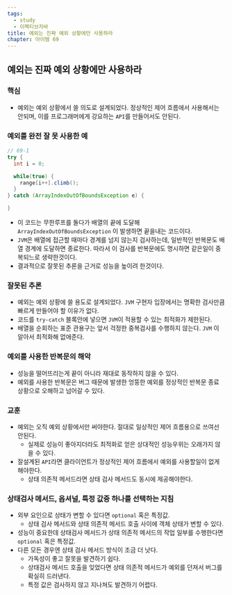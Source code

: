 ```yaml
---
tags:
  - study
  - 이펙티브자바
title: 예외는 진짜 예외 상황에만 사용하라
chapter: 아이템 69
---
```

## 예외는 진짜 예외 상황에만 사용하라

### 핵심
- 예외는 예외 상황에서 쓸 의도로 설계되었다. 정상적인 제어 흐름에서 사용해서는 안되며, 이를 프로그래머에게 강요하는 `API`를 만들어서도 안된다.
### 예외를 완전 잘 못 사용한 예
```java
// 69-1
try {
  int i = 0;

  while(true) {
    range[i++].climb();
  }
} catch (ArrayIndexOutOfBoundsException e) {

}
```
- 이 코드는 무한루프를 돌다가 배열의 끝에 도달해 `ArrayIndexOutOfBoundsException` 이 발생하면 끝을내는 코드이다.
- `JVM`은 배열에 접근할 때마다 경계를 넘지 않는지 검사하는데, 일반적인 반복문도 배열 경계에 도달하면 종료한다. 따라서 이 검사를 반복문에도 명시하면 같은일이 중복되느로 생략한것이다.
- 결과적으로 잘못된 추론을 근거로 성능을 높이려 한것이다.

### 잘못된 추론
- 예외는 예외 상황에 쓸 용도로 설계되었다. `JVM` 구현자 입장에서는 명확한 검사만큼 빠르게 만들어야 할 이유가 없다.
- 코드를 `try-catch` 블록안에 넣으면 `JVM`이 적용할 수 있는 최적화가 제한된다.
- 배열을 순회하는 표준 관용구는 앞서 걱정한 중복검사를 수행하지 않는다. `JVM` 이 알아서 최적화해 없애준다.

### 예외를 사용한 반복문의 해악
- 성능을 떨어뜨리는게 끝이 아니라 재대로 동작하지 않을 수 있다.
- 예외를 사용한 반복문은 버그 때문에 발생한 엉뚱한 예외를 정상적인 반복문 종료 상황으로 오해하고 넘어갈 수 있다.
### 교훈
- 예외는 오직 예외 상황에서만 써야한다. 절대로 일상적인 제어 흐름용으로 쓰여선 안된다.
	- 실제로 성능이 좋아지더라도 최적화로 얻은 상대적인 성능우위는 오래가지 않을 수 있다.
- 잘설계된 `API`라면 클라이언트가 정상적인 제어 흐름에서 예외를 사용할일이 없게 해야한다.
	- 상태 의존적 메서드라면 상태 검사 메서드도 동시에 제공해야한다.
### 상태검사 메서드, 옵셔널, 특정 값중 하나를 선택하는 지침
- 외부 요인으로 상태가 변할 수 있다면 `optional` 혹은 특정값.
	- 상태 검사 메서드와 상태 의존적 메서드 호출 사이에 객체 상태가 변할 수 있다.
- 성능이 중요한데 상태검사 메서드가 상태 의존적 메서드의 작업 일부를 수행한다면 `optional` 혹은 특정값.
- 다른 모든 경우엔 상태 검사 메서드 방식이 조금 더 낫다.
	- 가독성이 좋고 잘못을 발견하기 쉽다.
	- 상태검사 메서드 호출을 잊었다면 상태 의존적 메서드가 예외를 던져서 버그를 확실히 드러낸다.
	- 특정 값은 검사하지 않고 지나쳐도 발견하기 어렵다.